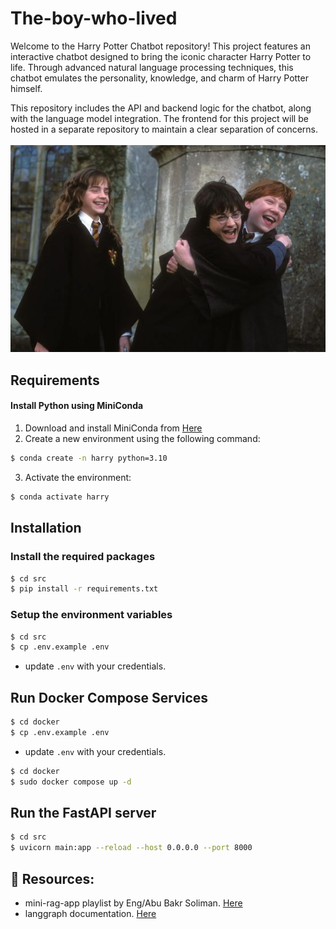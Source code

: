 # The-boy-who-lived
Welcome to the Harry Potter Chatbot repository! This project features an interactive chatbot designed to bring the iconic character Harry Potter to life. Through advanced natural language processing techniques, this chatbot emulates the personality, knowledge, and charm of Harry Potter himself.

This repository includes the API and backend logic for the chatbot, along with the language model integration. The frontend for this project will be hosted in a separate repository to maintain a clear separation of concerns.
<br><br>
![A pic for harry potter](images/harry.jpg)


## Requirements

#### Install Python using MiniConda

1) Download and install MiniConda from [Here](https://docs.anaconda.com/free/miniconda/#quick-command-line-install)
2) Create a new environment using the following command:
```bash
$ conda create -n harry python=3.10
```
3) Activate the environment:
```bash
$ conda activate harry
```

## Installation

### Install the required packages

```bash
$ cd src
$ pip install -r requirements.txt
```

### Setup the environment variables

```bash
$ cd src
$ cp .env.example .env
```

- update `.env` with your credentials.

## Run Docker Compose Services

```bash
$ cd docker
$ cp .env.example .env
```

- update `.env` with your credentials.



```bash
$ cd docker
$ sudo docker compose up -d
```

## Run the FastAPI server

```bash
$ cd src
$ uvicorn main:app --reload --host 0.0.0.0 --port 8000
```

## 📘 Resources:
- mini-rag-app playlist by Eng/Abu Bakr Soliman. [Here](https://www.youtube.com/playlist?list=PLvLvlVqNQGHCUR2p0b8a0QpVjDUg50wQj)
- langgraph documentation. [Here](https://langchain-ai.github.io/langgraph/tutorials/introduction/)

